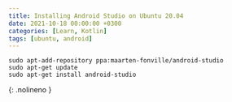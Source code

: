 ```yaml
---
title: Installing Android Studio on Ubuntu 20.04 
date: 2021-10-18 00:00:00 +0300
categories: [Learn, Kotlin]
tags: [ubuntu, android]
---
```



```shell
sudo apt-add-repository ppa:maarten-fonville/android-studio
sudo apt-get update
sudo apt-get install android-studio
```
{: .nolineno }
